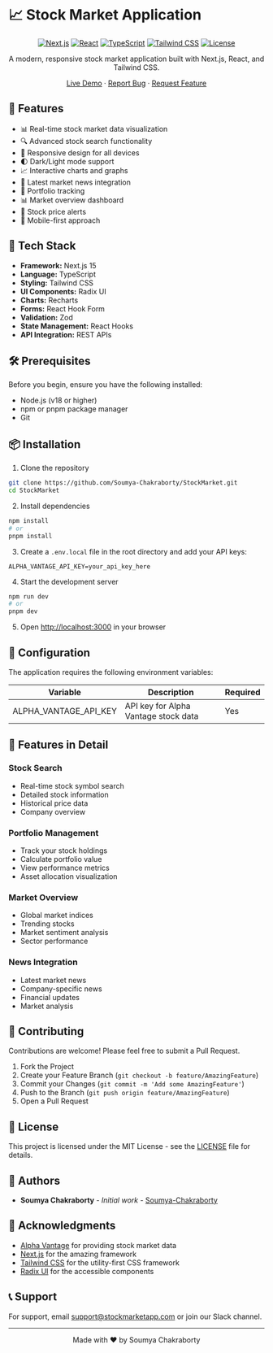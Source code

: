 # 📈 Stock Market Application

<div align="center">

[![Next.js](https://img.shields.io/badge/Next.js-15.1.0-black?logo=next.js)](https://nextjs.org/)
[![React](https://img.shields.io/badge/React-18.2.0-blue?logo=react)](https://reactjs.org/)
[![TypeScript](https://img.shields.io/badge/TypeScript-5.0.0-blue?logo=typescript)](https://www.typescriptlang.org/)
[![Tailwind CSS](https://img.shields.io/badge/Tailwind_CSS-3.4.17-38B2AC?logo=tailwind-css)](https://tailwindcss.com/)
[![License](https://img.shields.io/badge/License-MIT-green.svg)](LICENSE)

A modern, responsive stock market application built with Next.js, React, and Tailwind CSS.

[Live Demo](https://stock-market-app-demo.vercel.app) · [Report Bug](https://github.com/Soumya-Chakraborty/StockMarket/issues) · [Request Feature](https://github.com/Soumya-Chakraborty/StockMarket/issues)

</div>

## 🌟 Features

- 📊 Real-time stock market data visualization
- 🔍 Advanced stock search functionality
- 📱 Responsive design for all devices
- 🌓 Dark/Light mode support
- 📈 Interactive charts and graphs
- 📰 Latest market news integration
- 💼 Portfolio tracking
- 📊 Market overview dashboard
- 🔔 Stock price alerts
- 📱 Mobile-first approach

## 🚀 Tech Stack

- **Framework:** Next.js 15
- **Language:** TypeScript
- **Styling:** Tailwind CSS
- **UI Components:** Radix UI
- **Charts:** Recharts
- **Forms:** React Hook Form
- **Validation:** Zod
- **State Management:** React Hooks
- **API Integration:** REST APIs

## 🛠️ Prerequisites

Before you begin, ensure you have the following installed:
- Node.js (v18 or higher)
- npm or pnpm package manager
- Git

## 📦 Installation

1. Clone the repository
```bash
git clone https://github.com/Soumya-Chakraborty/StockMarket.git
cd StockMarket
```

2. Install dependencies
```bash
npm install
# or
pnpm install
```

3. Create a `.env.local` file in the root directory and add your API keys:
```env
ALPHA_VANTAGE_API_KEY=your_api_key_here
```

4. Start the development server
```bash
npm run dev
# or
pnpm dev
```

5. Open [http://localhost:3000](http://localhost:3000) in your browser

## 🔧 Configuration

The application requires the following environment variables:

| Variable | Description | Required |
|----------|-------------|----------|
| ALPHA_VANTAGE_API_KEY | API key for Alpha Vantage stock data | Yes |

## 📱 Features in Detail

### Stock Search
- Real-time stock symbol search
- Detailed stock information
- Historical price data
- Company overview

### Portfolio Management
- Track your stock holdings
- Calculate portfolio value
- View performance metrics
- Asset allocation visualization

### Market Overview
- Global market indices
- Trending stocks
- Market sentiment analysis
- Sector performance

### News Integration
- Latest market news
- Company-specific news
- Financial updates
- Market analysis

## 🤝 Contributing

Contributions are welcome! Please feel free to submit a Pull Request.

1. Fork the Project
2. Create your Feature Branch (`git checkout -b feature/AmazingFeature`)
3. Commit your Changes (`git commit -m 'Add some AmazingFeature'`)
4. Push to the Branch (`git push origin feature/AmazingFeature`)
5. Open a Pull Request

## 📄 License

This project is licensed under the MIT License - see the [LICENSE](LICENSE) file for details.

## 👥 Authors

- **Soumya Chakraborty** - *Initial work* - [Soumya-Chakraborty](https://github.com/Soumya-Chakraborty)

## 🙏 Acknowledgments

- [Alpha Vantage](https://www.alphavantage.co/) for providing stock market data
- [Next.js](https://nextjs.org/) for the amazing framework
- [Tailwind CSS](https://tailwindcss.com/) for the utility-first CSS framework
- [Radix UI](https://www.radix-ui.com/) for the accessible components

## 📞 Support

For support, email support@stockmarketapp.com or join our Slack channel.

---

<div align="center">
Made with ❤️ by Soumya Chakraborty
</div>

